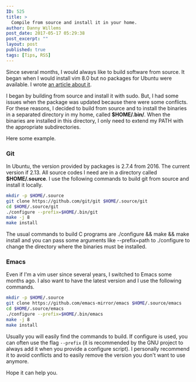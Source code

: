 ```yaml
---
ID: 525
title: >
  Compile from source and install it in your home.
author: Danny Willems
post_date: 2017-05-17 05:29:38
post_excerpt: ""
layout: post
published: true
tags: [Tips, RSS]
---
```


Since several months, I would always like to build software from source. It
began when I would install vim 8.0 but no packages for Ubuntu were available. I
wrote
<a href="https://blog.danny-willems.be/en/configure-install-vim-source/">an
article about it</a>.

I began by building from source and install it with sudo. But, I had some issues
when the package was updated because there were some conflicts. For these
reasons, I decided to build from source and to install the binaries in a
separated directory in my home, called <b>$HOME/.bin/</b>. When the binaries are
installed in this directory, I only need to extend my PATH with the appropriate
subdirectories.

Here some example.

### Git

In Ubuntu, the version provided by packages is 2.7.4 from 2016. The current
version if 2.13. All source codes I need are in a directory called
<b>$HOME/.source</b>. I use the following commands to build git from source and
install it locally.

```bash
mkdir -p $HOME/.source
git clone https://github.com/git/git $HOME/.source/git
cd $HOME/.source/git
./configure --prefix=$HOME/.bin/git
make -j 8
make install
```

The usual commands to build C programs are ./configure &amp;&amp; make
&amp;&amp; make install and you can pass some arguments like --prefix=path to
./configure to change the directory where the binaries must be installed.

### Emacs

Even if I'm a vim user since several years, I switched to Emacs some months ago.
I also want to have the latest version and I use the following commands.

```bash
mkdir -p $HOME/.source
git clone https://github.com/emacs-mirror/emacs $HOME/.source/emacs
cd $HOME/.source/emacs
./configure --prefix=$HOME/.bin/emacs
make -j 8
make install
```

Usually you will easily find the commands to build. If configure is used, you
can often use the flag `--prefix` (it is recommended by the GNU project to
always add it when you provide a configure script). I personally recommend it to
avoid conflicts and to easily remove the version you don't want to use anymore.

Hope it can help you.
